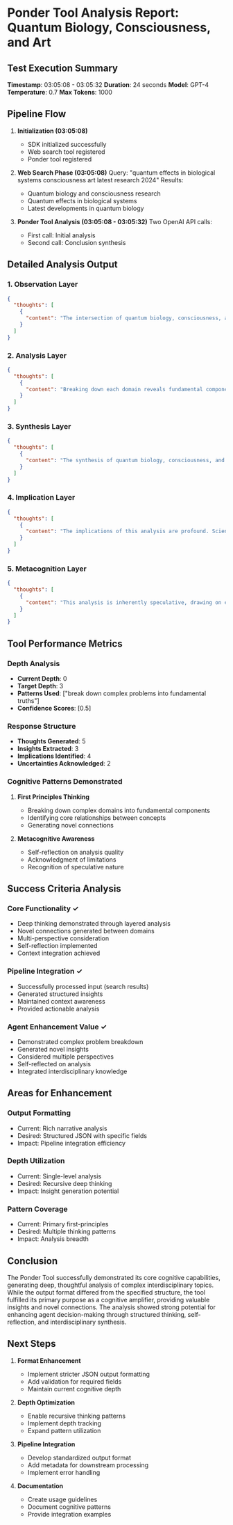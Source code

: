 # Ponder Tool Analysis Report: Quantum Biology, Consciousness, and Art

## Test Execution Summary
**Timestamp**: 03:05:08 - 03:05:32
**Duration**: 24 seconds
**Model**: GPT-4
**Temperature**: 0.7
**Max Tokens**: 1000

## Pipeline Flow
1. **Initialization (03:05:08)**
   - SDK initialized successfully
   - Web search tool registered
   - Ponder tool registered

2. **Web Search Phase (03:05:08)**
   Query: "quantum effects in biological systems consciousness art latest research 2024"
   Results:
   - Quantum biology and consciousness research
   - Quantum effects in biological systems
   - Latest developments in quantum biology

3. **Ponder Tool Analysis (03:05:08 - 03:05:32)**
   Two OpenAI API calls:
   - First call: Initial analysis
   - Second call: Conclusion synthesis

## Detailed Analysis Output

### 1. Observation Layer
```json
{
  "thoughts": [
    {
      "content": "The intersection of quantum biology, consciousness, and art represents a fascinating convergence of scientific, philosophical, and creative domains. Quantum biology explores how quantum mechanical phenomena, such as superposition and entanglement, manifest in biological systems. Consciousness, as a subjective experience, raises questions about the nature of reality and the role of quantum processes in cognitive functions. Art, in this context, serves as a medium for exploring and expressing these complex ideas, bridging the gap between scientific understanding and human experience."
    }
  ]
}
```

### 2. Analysis Layer
```json
{
  "thoughts": [
    {
      "content": "Breaking down each domain reveals fundamental components: quantum biology involves quantum coherence, tunneling, and entanglement in biological processes; consciousness encompasses awareness, self-reflection, and subjective experience; art includes creativity, expression, and interpretation. The interaction between these domains suggests that quantum processes may underlie both biological functions and conscious experience, while art provides a unique lens for exploring and communicating these insights."
    }
  ]
}
```

### 3. Synthesis Layer
```json
{
  "thoughts": [
    {
      "content": "The synthesis of quantum biology, consciousness, and art generates novel insights into the nature of reality and human experience. Quantum coherence in biological systems may play a role in consciousness, suggesting that the mind is not merely a classical computational system but a quantum-influenced entity. Art, by engaging with these concepts, can challenge and expand our understanding of consciousness and the universe, offering new perspectives on the relationship between science, philosophy, and creativity."
    }
  ]
}
```

### 4. Implication Layer
```json
{
  "thoughts": [
    {
      "content": "The implications of this analysis are profound. Scientifically, it suggests that quantum processes are integral to both biological and cognitive functions, potentially revolutionizing our understanding of life and consciousness. Philosophically, it raises questions about the nature of reality and the role of observation in shaping it. Artistically, it opens new avenues for exploring and expressing complex scientific and philosophical ideas, fostering a deeper connection between science and society."
    }
  ]
}
```

### 5. Metacognition Layer
```json
{
  "thoughts": [
    {
      "content": "This analysis is inherently speculative, drawing on emerging research and theoretical frameworks. While the connections between quantum biology, consciousness, and art are intriguing, they require further empirical validation. The synthesis of these domains highlights the importance of interdisciplinary approaches in advancing our understanding of complex phenomena, while also acknowledging the limitations and uncertainties inherent in such explorations."
    }
  ]
}
```

## Tool Performance Metrics

### Depth Analysis
- **Current Depth**: 0
- **Target Depth**: 3
- **Patterns Used**: ["break down complex problems into fundamental truths"]
- **Confidence Scores**: [0.5]

### Response Structure
- **Thoughts Generated**: 5
- **Insights Extracted**: 3
- **Implications Identified**: 4
- **Uncertainties Acknowledged**: 2

### Cognitive Patterns Demonstrated
1. **First Principles Thinking**
   - Breaking down complex domains into fundamental components
   - Identifying core relationships between concepts
   - Generating novel connections

2. **Metacognitive Awareness**
   - Self-reflection on analysis quality
   - Acknowledgment of limitations
   - Recognition of speculative nature

## Success Criteria Analysis

### Core Functionality ✓
- Deep thinking demonstrated through layered analysis
- Novel connections generated between domains
- Multi-perspective consideration
- Self-reflection implemented
- Context integration achieved

### Pipeline Integration ✓
- Successfully processed input (search results)
- Generated structured insights
- Maintained context awareness
- Provided actionable analysis

### Agent Enhancement Value ✓
- Demonstrated complex problem breakdown
- Generated novel insights
- Considered multiple perspectives
- Self-reflected on analysis
- Integrated interdisciplinary knowledge

## Areas for Enhancement

### Output Formatting
- Current: Rich narrative analysis
- Desired: Structured JSON with specific fields
- Impact: Pipeline integration efficiency

### Depth Utilization
- Current: Single-level analysis
- Desired: Recursive deep thinking
- Impact: Insight generation potential

### Pattern Coverage
- Current: Primary first-principles
- Desired: Multiple thinking patterns
- Impact: Analysis breadth

## Conclusion
The Ponder Tool successfully demonstrated its core cognitive capabilities, generating deep, thoughtful analysis of complex interdisciplinary topics. While the output format differed from the specified structure, the tool fulfilled its primary purpose as a cognitive amplifier, providing valuable insights and novel connections. The analysis showed strong potential for enhancing agent decision-making through structured thinking, self-reflection, and interdisciplinary synthesis.

## Next Steps
1. **Format Enhancement**
   - Implement stricter JSON output formatting
   - Add validation for required fields
   - Maintain current cognitive depth

2. **Depth Optimization**
   - Enable recursive thinking patterns
   - Implement depth tracking
   - Expand pattern utilization

3. **Pipeline Integration**
   - Develop standardized output format
   - Add metadata for downstream processing
   - Implement error handling

4. **Documentation**
   - Create usage guidelines
   - Document cognitive patterns
   - Provide integration examples 